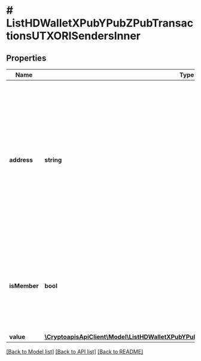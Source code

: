 # # ListHDWalletXPubYPubZPubTransactionsUTXORISendersInner

## Properties

Name | Type | Description | Notes
------------ | ------------- | ------------- | -------------
**address** | **string** | Represents the address which sends this transaction. In UTXO-based protocols like Bitcoin there could be several senders while in account-based protocols like Ethereum there is always only one sender. |
**isMember** | **bool** | Defines whether an address is a child address derived from the HD wallet (xPub, yPub, zPub) as boolean. |
**value** | [**\CryptoapisApiClient\Model\ListHDWalletXPubYPubZPubTransactionsUTXORISendersInnerValue**](ListHDWalletXPubYPubZPubTransactionsUTXORISendersInnerValue.md) |  |

[[Back to Model list]](../../README.md#models) [[Back to API list]](../../README.md#endpoints) [[Back to README]](../../README.md)
